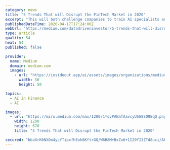 ```yaml
---
category: news
title: "5 Trends That will Disrupt the FinTech Market in 2020"
excerpt: "This will both challenge companies to train AI specialists and allow them to save on wages in the future. In any case, artificial intelligence promises to become a vast part of fintech, which is why the best option is adopting it as soon as possible. Today, the main focus in FinTech is exploring and claiming niches that are underdigitalized or ..."
publishedDateTime: 2020-04-17T17:24:00Z
webUrl: "https://medium.com/datadriveninvestor/5-trends-that-will-disrupt-the-fintech-market-in-2020-f4a3fe765319"
type: article
quality: 54
heat: 54
published: false

provider:
  name: Medium
  domain: medium.com
  images:
    - url: "https://insideout.app/ai/assets/images/organizations/medium.com-50x50.jpg"
      width: 50
      height: 50

topics:
  - AI in Finance
  - AI

images:
  - url: "https://miro.medium.com/max/1200/1*qvPANafAavcyUSG8SO9EqQ.png"
    width: 1200
    height: 670
    title: "5 Trends That will Disrupt the FinTech Market in 2020"

secured: "bbaXrK6NXOm4yLYTipxfhEoh6KftrGQ/W6H8M+BxZu6+1I29YI3ZTd8uci/AbXzJU0SQZ45O16R/H3oObE7etZzwcaApD9Nf3MSQmusvTGbnRN6eu4ZwcV8/xW0uijcUIhmWPpRz3lwYKll8ppc3D2IvvLI0IX3mS12XDW+NlzzL78XkWoDRQ9rteQ62d3Ww4UIAr7Su2P/t14yT+xt54eimXuHZ57z35vSFyGRl+tgxmaRrD6FFlddG9CLmHGjRwY71zcAelyfhS+m3xKHgF+ou8gW3UxqhLcL10KN11/fXHM0q+hYCfV6oQfvn5Ti8;4nOKpYqe0v1RqQNWhHjgig=="
---
```


